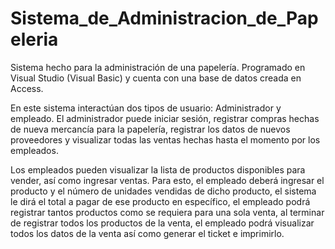 # Sistema_de_Administracion_de_Papeleria

Sistema hecho para la administración de una papelería. Programado en Visual Studio (Visual Basic) y cuenta con una base de datos creada en Access. 

En este sistema interactúan dos tipos de usuario: Administrador y empleado. El administrador puede iniciar sesión, registrar compras hechas de nueva mercancía para la papelería, registrar los datos de nuevos proveedores y visualizar todas las ventas hechas hasta el momento por los empleados.

Los empleados pueden visualizar la lista de productos disponibles para vender, así como ingresar ventas. Para esto, el empleado deberá ingresar el producto y el número de unidades vendidas de dicho producto, el sistema le dirá el total a pagar de ese producto en específico, el empleado podrá registrar tantos productos como se requiera para una sola venta, al terminar de registrar todos los productos de la venta, el empleado podrá visualizar todos los datos de la venta así como generar el ticket e imprimirlo.
 
